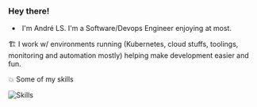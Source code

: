 ### Hey there! 

- ️ I'm André LS. I'm a Software/Devops Engineer enjoying at most.

🏗 I work w/ environments running (Kubernetes, cloud stuffs, toolings, monitoring and automation mostly) helping make development easier and fun.

💥 Some of my skills 

![Skills](https://skillicons.dev/icons?i=py,bash,kubernetes,docker,gcp,azure,aws&theme=dark)